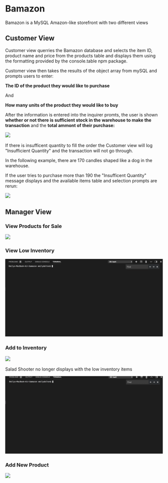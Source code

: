 # Bamazon
Bamazon is a MySQL Amazon-like storefront with two different views

## Customer View

Customer view querries the Bamazon database and selects the item ID, product name and price from the products table and displays them using the formatting provided by the console.table npm package. 

Customer view then takes the results of the object array from mySQL and prompts users to enter:

**The ID of the product they would like to purchase**

And 

**How many units of the product they would like to buy**


After the information is entered into the inquirer promts, the user is shown **whether or not there is sufficient stock in the warehouse to make the transaction** and the **total ammont of their purchase:** 

![](assets/Customer_Display_Total.gif)

If there is insufficent quantity to fill the order the Customer view will log "Insufficient Quantity" and the transaction will not go through. 

In the following example, there are 170 candles shaped like a dog in the warehouse. 


If the user tries to purchase more than 190 the "Insufficent Quantity" message displays and the available items table and selection prompts are rerun: 

![](assets/Customer_quantity.gif)



## Manager View



### View Products for Sale

![](assets/Manager_ViewProd.gif)

### View Low Inventory

![](assets/Bamazon_ViewLow.gif)


### Add to Inventory

![](assets/Manager_AddtoInven.gif)

Salad Shooter no longer displays with the low inventory items

![](assets/Manager_NoSaladShooter.gif)


### Add New Product

![](assets/Manager_AddProd.gif)

